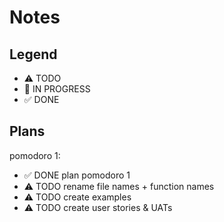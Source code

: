 # Notes

## Legend

- ⚠ TODO
- 🚧 IN PROGRESS
- ✅ DONE

## Plans

pomodoro 1:

- ✅ DONE plan pomodoro 1
- ⚠ TODO rename file names + function names
- ⚠ TODO create examples
- ⚠ TODO create user stories & UATs
